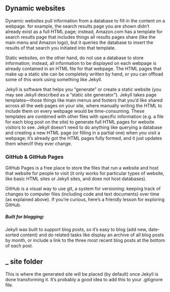 ## Dynamic websites

Dynamic websites pull information from a database to fill in the content on a webpage. for example, the search results page you are shown didn’t already exist as a full HTML page; instead, Amazon.com has a template for search results page that includes things all results pages share (like the main menu and Amazon logo), but it queries the database to insert the results of that search you initiated into that template.

Static websites, on the other hand, do not use a database to store information; instead, all information to be displayed on each webpage is already contained in an HTML file for that webpage. The HTML pages that make up a static site can be completely written by hand, or you can offload some of this work using something like Jekyll.

Jekyll is software that helps you “generate” or create a static website (you may see Jekyll described as a “static site generator”). Jekyll takes page templates—those things like main menus and footers that you’d like shared across all the web pages on your site, where manually writing the HTML to include them on every webpage would be time-consuming. These templates are combined with other files with specific information (e.g. a file for each blog post on the site) to generate full HTML pages for website visitors to see. Jekyll doesn’t need to do anything like querying a database and creating a new HTML page (or filling in a partial one) when you visit a webpage; it’s already got the HTML pages fully formed, and it just updates them when/if they ever change.

### GitHub & GitHub Pages

GitHub Pages is a free place to store the files that run a website and host that website for people to visit (it only works for particular types of website, like basic HTML sites or Jekyll sites, and does not host databases).

GitHub is a visual way to use git, a system for versioning: keeping track of changes to computer files (including code and text documents) over time (as explained above). If you’re curious, here’s a friendly lesson for exploring GitHub.

##### Built for blogging:
 Jekyll was built to support blog posts, so it’s easy to blog (add new, date-sorted content) and do related tasks like display an archive of all blog posts by month, or include a link to the three most recent blog posts at the bottom of each post.

## _ site folder
This is where the generated site will be placed (by default) once Jekyll is done transforming it. It’s probably a good idea to add this to your .gitignore file.
